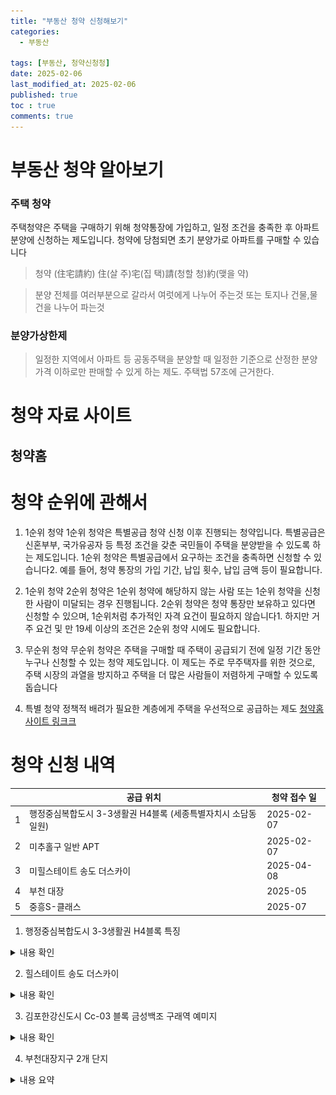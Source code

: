 ```yaml
---
title: "부동산 청약 신청해보기"
categories:
  - 부동산

tags: [부동산, 청약신청청]
date: 2025-02-06
last_modified_at: 2025-02-06
published: true
toc : true
comments: true
---
```


# 부동산 청약 알아보기 

### 주택 청약
주택청약은 주택을 구매하기 위해 청약통장에 가입하고, 일정 조건을 충족한 후 아파트 분양에 신청하는 제도입니다. 청약에 당첨되면 초기 분양가로 아파트를 구매할 수 있습니다

> 청약 (住宅請約)
>住(살 주)宅(집 택)請(청할 청)約(맺을 약)

>분양
> 전체를 여러부분으로 갈라서 여럿에게 나누어 주는것 또는 토지나 건물,물건을 나누어 파는것

### 분양가상한제
>일정한 지역에서 아파트 등 공동주택을 분양할 때 일정한 기준으로 산정한 분양가격 이하로만 판매할 수 있게 하는 제도. 주택법 57조에 근거한다.

# 청약 자료 사이트

## 청약홈

# 청약 순위에 관해서

1. 1순위 청약
1순위 청약은 특별공급 청약 신청 이후 진행되는 청약입니다. 특별공급은 신혼부부, 국가유공자 등 특정 조건을 갖춘 국민들이 주택을 분양받을 수 있도록 하는 제도입니다. 1순위 청약은 특별공급에서 요구하는 조건을 충족하면 신청할 수 있습니다2. 예를 들어, 청약 통장의 가입 기간, 납입 횟수, 납입 금액 등이 필요합니다.
 
2. 1순위 청약
2순위 청약은 1순위 청약에 해당하지 않는 사람 또는 1순위 청약을 신청한 사람이 미달되는 경우 진행됩니다. 2순위 청약은 청약 통장만 보유하고 있다면 신청할 수 있으며, 1순위처럼 추가적인 자격 요건이 필요하지 않습니다1. 하지만 거주 요건 및 만 19세 이상의 조건은 2순위 청약 시에도 필요합니다.

3. 무순위 청약
무순위 청약은 주택을 구매할 때 주택이 공급되기 전에 일정 기간 동안 누구나 신청할 수 있는 청약 제도입니다. 이 제도는 주로 무주택자를 위한 것으로, 주택 시장의 과열을 방지하고 주택을 더 많은 사람들이 저렴하게 구매할 수 있도록 돕습니다

4. 특별 청약
 정책적 배려가 필요한 계층에게 주택을 우선적으로 공급하는 제도
[청약홈 사이트 링크크](https://www.applyhome.co.kr/co/coa/selectMainView.do)


# 청약 신청 내역

|     |공급 위치 |청약 접수 일 |
|---- |-------|------|
| 1   |	행정중심복합도시 3-3생활권 H4블록 (세종특별자치시 소담동 일원)| 2025-02-07| 
| 2   |	미추홀구 일반 APT | 2025-02-07| 
| 3   |	미힐스테이트 송도 더스카이 | 2025-04-08| 
| 4   | 부천 대장 | 2025-05|
| 5   | 중흥S-클래스 | 2025-07|

1. 	행정중심복합도시 3-3생활권 H4블록 특징
<details>
<summary>내용 확인</summary>
- 주택 크기 :  84.9421D(약 25평)
- 위치 : 703동 1002호
- 대지비 : 143,745,000
- 건축비 : 158,255,000
- 합계 : 302,000,000
- 계약금 : 60,400,000
- 입주시 (2025.03.12.(수)까지) 241,600,000
- 관련 자료 ![PDF](file:///C:/Users/LeeJeungHun/Downloads/2024910241%20%ED%9E%90%EC%8A%A4%ED%85%8C%EC%9D%B4%ED%8A%B8%20%EC%84%B8%EC%A2%85%20%EB%A6%AC%EB%B2%84%ED%8C%8C%ED%81%AC(%ED%96%89%EC%A0%95%EC%A4%91%EC%8B%AC%EB%B3%B5%ED%95%A9%EB%8F%84%EC%8B%9C%203-3%EC%83%9D%ED%99%9C%EA%B6%8C%20H4%EB%B8%94%EB%A1%9D)%20%EB%AC%B4%EC%88%9C%EC%9C%84%20%EC%9E%85%EC%A3%BC%EC%9E%90%EB%AA%A8%EC%A7%91%EA%B3%B5%EA%B3%A0%EB%AC%B8.pdf)
- 기타 관련 뉴스 
https://www.businesspost.co.kr/BP?command=article_view&num=381901
</details>

2. 	힐스테이트 송도 더스카이
<details>
<summary>내용 확인</summary>
- 주택 크기 : 084.8787A
- 위치 : 103동 5호  43층
- 대지비 : 299,043,295
- 건축비 : 441,482,705
- 합계 : 740,526,000
- 계약금 : 60,400,000


-관련 자료 
송도의 집값을 보며 "7억? 너무 비싼 거 아니야?"라고 생각했는데... 청약 끝난 뒤 결과를 보니 경쟁률이 무려 1000:1이었다니! 인기 있는 매물이란 걸 그제야 알게 되었다. 이제야 깨달았다. 부동산 청약 전에 '가격 리서치'라는 걸 좀 해볼 걸 말이지.
 근데 가격 조사해도 위험해 보이던데 ...


![경쟁률](/assets/img/real_estate/미힐스테이트%20송도%20더스카이%20경쟁률.png)
</details>


3. 김포한강신도시 Cc-03 블록 금성백조 구래역 예미지
<details>
<summary>내용 확인</summary>
- 주택 크기 : 078.9809A
- 위치 :  13층
- 대지비 : 101,103,690
- 건축비 254,496,310
- 합계 :355,600,000
- 계약금 : 35,560,000

무순위(사후) 접수일
2025.04.21.(월) 
</details>

4. 부천대장지구 2개 단지
<details>
<summary> 내용 요약</summary>
A8블록 일반공급 경쟁률 137대 1 <br>
전용면적 59㎡ 110가구를 공급하는 A7블록<br>
1만3312명이 신청해 121대 1의 경쟁률<br>
 59㎡ 분양가격이 5억1천만~5억2천만원<br>
<details>


5. 검단호수공원역 중흥S-클래스

<details>
<summary> 내용 요약</summary>
- 주택 크기 : 84A
- 위치 :인천광역시 서구 검단신도시 AA24BL(불로동)

- 대지비 : 232,128 
- 건축비 : 384,872
- 합계 : 617,000
- 계약금 :61,700

이번에는 부모님과 상담하여 진행하였다. 내 청약점수가 22점인걸 알았다. 추점제로 운이 좋아야 가능해보인다.


<details>


## 내가 겪은일

```
로그인 방법은 1) 공동인증서 2) 금융인증 3) 네이버인증서 가 있으나
무순위/잔여세대 청약은 네이버인증은  안된다.

공동 인증서는 매년 4,400원이 들어서 금융인증서를 사용할 수 있도록 해야한다.
```



## 궁금한점
Q1. 왜 신축 아파트를 선호하는가

A : 신축 아파트를 선호하는 이유는 여러 가지가 있습니다. 대표적인 장점으로는 최신 시설과 편의성이 꼽힙니다. 신축 아파트는 스마트홈 시스템, 첨단 보안 기술, 에너지 효율적인 설계 등이 적용되어 있어 생활이 더욱 편리합니다. 또한 청결하고 깨끗한 환경에서 첫 입주자로 살아갈 수 있다는 점도 매력적입니다.
반면 기존 아파트는 가격이 상대적으로 저렴하고, 이미 형성된 인프라를 갖추고 있어 생활이 안정적일 수 있습니다. 하지만 노후화된 시설과 유지보수 비용이 발생할 가능성이 높다는 점이 단점으로 작용할 수 있습니다.



# 참조
1. 주택 청약 ![나무위키](https://namu.wiki/w/%EC%A3%BC%ED%83%9D%EC%B2%AD%EC%95%BD)

2. ![청약 신청 인증 문제]
(https://blog.naver.com/anthia94/222465654842)
​
[출처] 청약홈 금융인증서로 로그인해서 청약하기/ 인증서 로그인 오류 / 디에이치자이개포 청약 후기|작성자 서롱이
